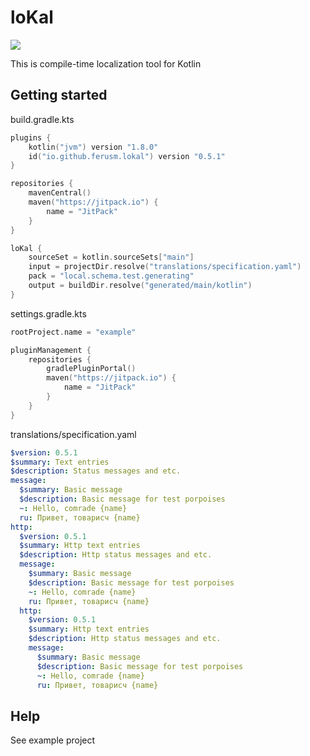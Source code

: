 # loKal

[![](https://jitpack.io/v/ferusm/lokal.svg)](https://jitpack.io/#ferusm/lokal)

This is compile-time localization tool for Kotlin

## Getting started

build.gradle.kts
```kotlin
plugins {
    kotlin("jvm") version "1.8.0"
    id("io.github.ferusm.lokal") version "0.5.1"
}

repositories {
    mavenCentral()
    maven("https://jitpack.io") {
        name = "JitPack"
    }
}

loKal {
    sourceSet = kotlin.sourceSets["main"]
    input = projectDir.resolve("translations/specification.yaml")
    pack = "local.schema.test.generating"
    output = buildDir.resolve("generated/main/kotlin")
}
```

settings.gradle.kts
```kotlin
rootProject.name = "example"

pluginManagement {
    repositories {
        gradlePluginPortal()
        maven("https://jitpack.io") {
            name = "JitPack"
        }
    }
}
```

translations/specification.yaml
```yaml
$version: 0.5.1
$summary: Text entries
$description: Status messages and etc.
message:
  $summary: Basic message
  $description: Basic message for test porpoises
  ~: Hello, comrade {name}
  ru: Привет, товарисч {name}
http:
  $version: 0.5.1
  $summary: Http text entries
  $description: Http status messages and etc.
  message:
    $summary: Basic message
    $description: Basic message for test porpoises
    ~: Hello, comrade {name}
    ru: Привет, товарисч {name}
  http:
    $version: 0.5.1
    $summary: Http text entries
    $description: Http status messages and etc.
    message:
      $summary: Basic message
      $description: Basic message for test porpoises
      ~: Hello, comrade {name}
      ru: Привет, товарисч {name}

```

## Help
See example project